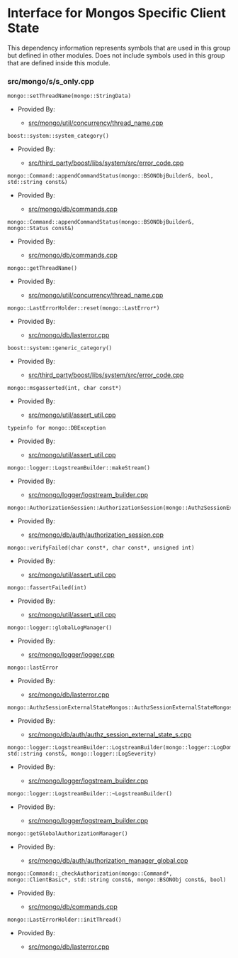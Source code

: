 
# Interface for Mongos Specific Client State
This dependency information represents symbols that are used in this group but defined in other modules.  Does not include symbols used in this group that are defined inside this module.

### src/mongo/s/s\_only.cpp

<div></div>

    mongo::setThreadName(mongo::StringData)

- Provided By:

    - [src/mongo/util/concurrency/thread\_name.cpp](../../../../utilities/utilities)

<div></div>

    boost::system::system_category()

- Provided By:

    - [src/third\_party/boost/libs/system/src/error\_code.cpp](../../../../third\_party/boost\_system)

<div></div>

    mongo::Command::appendCommandStatus(mongo::BSONObjBuilder&, bool, std::string const&)

- Provided By:

    - [src/mongo/db/commands.cpp](../../../../queries/database\_commands)

<div></div>

    mongo::Command::appendCommandStatus(mongo::BSONObjBuilder&, mongo::Status const&)

- Provided By:

    - [src/mongo/db/commands.cpp](../../../../queries/database\_commands)

<div></div>

    mongo::getThreadName()

- Provided By:

    - [src/mongo/util/concurrency/thread\_name.cpp](../../../../utilities/utilities)

<div></div>

    mongo::LastErrorHolder::reset(mongo::LastError*)

- Provided By:

    - [src/mongo/db/lasterror.cpp](../../../../network/network\_core)

<div></div>

    boost::system::generic_category()

- Provided By:

    - [src/third\_party/boost/libs/system/src/error\_code.cpp](../../../../third\_party/boost\_system)

<div></div>

    mongo::msgasserted(int, char const*)

- Provided By:

    - [src/mongo/util/assert\_util.cpp](../../../../utilities/utilities)

<div></div>

    typeinfo for mongo::DBException

- Provided By:

    - [src/mongo/util/assert\_util.cpp](../../../../utilities/utilities)

<div></div>

    mongo::logger::LogstreamBuilder::makeStream()

- Provided By:

    - [src/mongo/logger/logstream\_builder.cpp](../../../../process\_management/logging\_system)

<div></div>

    mongo::AuthorizationSession::AuthorizationSession(mongo::AuthzSessionExternalState*)

- Provided By:

    - [src/mongo/db/auth/authorization\_session.cpp](../../../../security/authorization)

<div></div>

    mongo::verifyFailed(char const*, char const*, unsigned int)

- Provided By:

    - [src/mongo/util/assert\_util.cpp](../../../../utilities/utilities)

<div></div>

    mongo::fassertFailed(int)

- Provided By:

    - [src/mongo/util/assert\_util.cpp](../../../../utilities/utilities)

<div></div>

    mongo::logger::globalLogManager()

- Provided By:

    - [src/mongo/logger/logger.cpp](../../../../process\_management/logging\_system)

<div></div>

    mongo::lastError

- Provided By:

    - [src/mongo/db/lasterror.cpp](../../../../network/network\_core)

<div></div>

    mongo::AuthzSessionExternalStateMongos::AuthzSessionExternalStateMongos(mongo::AuthorizationManager*)

- Provided By:

    - [src/mongo/db/auth/authz\_session\_external\_state\_s.cpp](../../../../security/authorization)

<div></div>

    mongo::logger::LogstreamBuilder::LogstreamBuilder(mongo::logger::LogDomain<mongo::logger::MessageEventEphemeral>*, std::string const&, mongo::logger::LogSeverity)

- Provided By:

    - [src/mongo/logger/logstream\_builder.cpp](../../../../process\_management/logging\_system)

<div></div>

    mongo::logger::LogstreamBuilder::~LogstreamBuilder()

- Provided By:

    - [src/mongo/logger/logstream\_builder.cpp](../../../../process\_management/logging\_system)

<div></div>

    mongo::getGlobalAuthorizationManager()

- Provided By:

    - [src/mongo/db/auth/authorization\_manager\_global.cpp](../../../../security/authorization)

<div></div>

    mongo::Command::_checkAuthorization(mongo::Command*, mongo::ClientBasic*, std::string const&, mongo::BSONObj const&, bool)

- Provided By:

    - [src/mongo/db/commands.cpp](../../../../queries/database\_commands)

<div></div>

    mongo::LastErrorHolder::initThread()

- Provided By:

    - [src/mongo/db/lasterror.cpp](../../../../network/network\_core)
